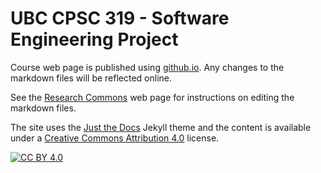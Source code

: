 # UBC CPSC 319 - Software Engineering Project


Course web page is published using [github.io](https://ubc-cpsc319.github.io/). Any changes to the markdown files will be reflected online.

See the [Research Commons](https://ubc-library-rc.github.io/rc-workshop-template/) web page for instructions on editing the markdown files.

The site uses the [Just the Docs](https://github.com/pmarsceill/just-the-docs) Jekyll theme and the content is available under a [Creative Commons Attribution 4.0](https://creativecommons.org/licenses/by/4.0) license.

[![CC BY 4.0][cc-by-shield]][cc-by]


[cc-by]: http://creativecommons.org/licenses/by/4.0/
[cc-by-image]: https://i.creativecommons.org/l/by/4.0/88x31.png
[cc-by-shield]: https://img.shields.io/badge/License-CC%20BY%204.0-lightgrey.svg
